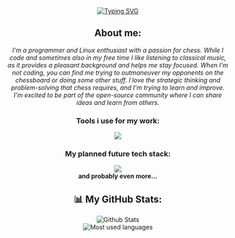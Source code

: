 <!--Typing text-->
<div align="center">
    <a href="https://git.io/typing-svg">
        <img src="https://readme-typing-svg.herokuapp.com?font=Lexend&weight=800&size=25&duration=4000&pause=700&color=F7ED27&center=true&vCenter=true&width=435
            &lines=Hello+World+%F0%9F%91%8B;I'm+XodTech!;Linux+Enthusiast,;Programmer,;And+just+cool+guy!"
            alt="Typing SVG" />
    </a>
</div>

<!--About me-->
<div align="center">
    <h2>About me:</h2>
    
<i> I'm a programmer and Linux enthusiast with a passion for chess. While I code and sometimes also in my free time I like listening to classical music, as it provides a pleasant background and helps me stay focused. When I'm not coding, you can find me trying to outmaneuver my opponents on the chessboard or doing some other stuff. I love the strategic thinking and problem-solving that chess requires, and I'm trying to learn and improve. I'm excited to be part of the open-source community where I can share ideas and learn from others.
</i>

</div>

<!--TODO: Contact -->

<!-- Tech stack-->
<div align=center>
    <h3>Tools i use for my work:</h3>
    <img src="https://skillicons.dev/icons?i=arch,neovim,github"/>
    <h3>My planned future tech stack:</h3>
    <img src="https://skillicons.dev/icons?i=python,rust,go,linux,bash,docker,kubernetes,nginx,terraform,ansible,jenkins,git"/><br>
    <strong>and probably even more...</strong>
    <!--Consider adding html,css,svelte to tech stack-->
</div>
<div align="center">
    <h2>📊 My GitHub Stats:</h2>
    <img src="https://github-readme-stats.vercel.app/api?username=XodTech&theme=slateorange&hide_border=false&include_all_commits=false&count_private=false" alt="Github Stats"/><br/>
    <img src="https://github-readme-stats.vercel.app/api/top-langs/?username=XodTech&theme=slateorange&hide_border=false&include_all_commits=false&count_private=false&layout=compact" alt="Most        used languages" />
</div>



